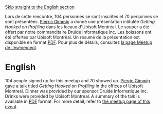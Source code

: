 [Skip straight to the English section](#english)

Lors de cette rencontre, 104 personnes se sont inscrites et 70 personnes se sont présentées. [Pierric Gimmig](https://twitter.com/PierricGimmig) a donné une présentation intitulée *Getting Hooked on Profiling* dans les locaux d'Ubisoft Montréal. Le souper a été offert par notre commanditaire Druide Informatique inc. Les boissons ont été offertes par Ubisoft Montréal. Un résumé de la présentation est disponible en format [PDF](https://github.com/CppMtl/Meetups/blob/master/2017-09-19%20%5BPierric%20Gimmig%5D%20Hooked%20on%20Profiling/Getting%20Hooked%20on%20Profiling.pdf). Pour plus de détails, consultez [la page Meetup de l'événement](https://www.meetup.com/CppMtl/events/242054810/).

# English
104 people signed up for this meetup and 70 showed up. [Pierric Gimmig](https://twitter.com/PierricGimmig) gave a talk titled *Getting Hooked on Profiling* in the offices of Ubisoft Montreal. Dinner was provided by our sponsor Druide Informatique inc. Drinks were provided by Ubisoft Montreal. A summary of the talk is available in [PDF](https://github.com/CppMtl/Meetups/blob/master/2017-09-19%20%5BPierric%20Gimmig%5D%20Hooked%20on%20Profiling/Getting%20Hooked%20on%20Profiling.pdf) format. For more detail, refer to [the meetup page of this event](https://www.meetup.com/CppMtl/events/242054810/).


